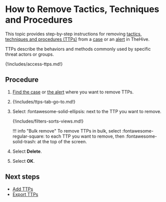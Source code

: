 # How to Remove Tactics, Techniques and Procedures

This topic provides step-by-step instructions for removing [tactics, techniques and procedures (TTPs)](about-ttps.md) from a [case](../about-cases.md) or an [alert](../../alerts/about-alerts.md) in TheHive.

TTPs describe the behaviors and methods commonly used by specific threat actors or groups.

{!includes/access-ttps.md!}

<h2>Procedure</h2>

1. [Find the case](../search-for-cases/find-a-case.md) or [the alert](../../alerts/search-for-alerts/find-an-alert.md) where you want to remove TTPs.

2. {!includes/ttps-tab-go-to.md!}

3. Select :fontawesome-solid-ellipsis: next to the TTP you want to remove.

    {!includes/filters-sorts-views.md!}

    !!! info "Bulk remove"
        To remove TTPs in bulk, select :fontawesome-regular-square: to each TTP you want to remove, then :fontawesome-solid-trash: at the top of the screen.

4. Select **Delete**.

5. Select **OK**.

<h2>Next steps</h2>

* [Add TTPs](add-ttps.md)
* [Export TTPs](export-ttps.md)